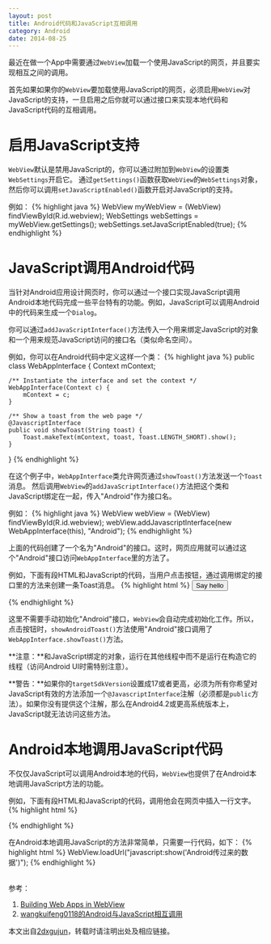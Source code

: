 ```yaml
---
layout: post
title: Android代码和JavaScript互相调用
category: Android
date: 2014-08-25
---
```


最近在做一个App中需要通过`WebView`加载一个使用JavaScript的网页，并且要实现相互之间的调用。

首先如果如果你的`WebView`要加载使用JavaScript的网页，必须启用`WebView`对JavaScript的支持，一旦启用之后你就可以通过接口来实现本地代码和JavaScript代码的互相调用。

# 启用JavaScript支持

`WebView`默认是禁用JavaScript的，你可以通过附加到`WebView`的设置类`WebSettings`开启它。
通过`getSettings()`函数获取`WebView`的`WebSettings`对象，然后你可以调用`setJavaScriptEnabled()`函数开启对JavaScript的支持。

<!-- more -->

例如：
{% highlight java %}
WebView myWebView = (WebView) findViewById(R.id.webview);
WebSettings webSettings = myWebView.getSettings();
webSettings.setJavaScriptEnabled(true);
{% endhighlight %}

# JavaScript调用Android代码

当针对Android应用设计网页时，你可以通过一个接口实现JavaScript调用Android本地代码完成一些平台特有的功能。例如，JavaScript可以调用Android中的代码来生成一个`Dialog`。

你可以通过`addJavaScriptInterface()`方法传入一个用来绑定JavaScript的对象和一个用来规范JavaScript访问的接口名（类似命名空间）。

例如，你可以在Android代码中定义这样一个类：
{% highlight java %}
public class WebAppInterface {
	Context mContext;

	/** Instantiate the interface and set the context */
	WebAppInterface(Context c) {
		mContext = c;
	}

	/** Show a toast from the web page */
	@JavascriptInterface
	public void showToast(String toast) {
		Toast.makeText(mContext, toast, Toast.LENGTH_SHORT).show();
	}
}
{% endhighlight %}

在这个例子中，`WebAppInterface`类允许网页通过`showToast()`方法发送一个`Toast`消息。
然后调用`WebView`的`addJavaScriptInterface()`方法把这个类和JavaScript绑定在一起，传入"Android"作为接口名。

例如：
{% highlight java %}
WebView webView = (WebView) findViewById(R.id.webview);
webView.addJavascriptInterface(new WebAppInterface(this), "Android");
{% endhighlight %}

上面的代码创建了一个名为"Android"的接口。这时，网页应用就可以通过这个"Android"接口访问`WebAppInterface`里的方法了。

例如，下面有段HTML和JavaScript的代码，当用户点击按钮，通过调用绑定的接口里的方法来创建一条Toast消息。
{% highlight html %}
<input type="button" value="Say hello" onClick="showAndroidToast('Hello Android!')" />

<script type="text/javascript">
    function showAndroidToast(toast) {
        Android.showToast(toast);
    }
</script>
{% endhighlight %}

这里不需要手动初始化"Android"接口，`WebView`会自动完成初始化工作。所以，点击按钮时，`showAndroidToast()`方法使用"Android"接口调用了`WebAppInterface.showToast()`方法。

**注意：**和JavaScript绑定的对象，运行在其他线程中而不是运行在构造它的线程（访问Android UI时需特别注意）。

**警告：**如果你的`targetSdkVersion`设置成17或者更高，必须为所有你希望对JavaScript有效的方法添加一个`@JavascriptInterface`注解（必须都是`public`方法）。如果你没有提供这个注解，那么在Android4.2或更高系统版本上，JavaScript就无法访问这些方法。

# Android本地调用JavaScript代码

不仅仅JavaScript可以调用Android本地的代码，`WebView`也提供了在Android本地调用JavaScript方法的功能。

例如，下面有段HTML和JavaScript的代码，调用他会在网页中插入一行文字。
{% highlight html %}
<script type="text/javascript">  
    function show(content){  
        document.getElementById("content").innerHTML=  
            "这是我的JavaScript调用，这是：" + content;  
    }
</script>  
{% endhighlight %}

在Android本地调用JavaScript的方法非常简单，只需要一行代码，如下：
{% highlight html %}
WebView.loadUrl("javascript:show('Android传过来的数据')");
{% endhighlight %}

<br/>
参考：

1. [Building Web Apps in WebView](https://developer.android.com/guide/webapps/webview.html#UsingJavaScript)
2. [wangkuifeng0118的Android与JavaScript相互调用](http://blog.csdn.net/wangkuifeng0118/article/details/7032247)

本文出自[2dxgujun](/)，转载时请注明出处及相应链接。